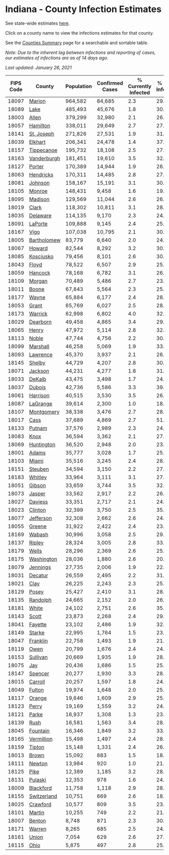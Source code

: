 # Indiana - County Infection Estimates

See state-wide estimates [here](/infections/us-in).

Click on a county name to view the infections estimates for that county.

See the [Counties Summary](/infections/summary-counties) page for a searchable and sortable table.

*Note: Due to the inherent lag between infections and reporting of cases, our estimates of infections are as of 14 days ago.*

*Last updated: January 26, 2021*

|   FIPS Code |                     County |   Population |   Confirmed Cases |   % Currently Infected |   % Total Infected |
|-------------|----------------------------|--------------|-------------------|------------------------|--------------------|
|       18097 |           [Marion](marion) |      964,582 |            84,685 |                    2.3 |               29.3 |
|       18089 |               [Lake](lake) |      485,493 |            45,676 |                    1.8 |               30.3 |
|       18003 |             [Allen](allen) |      379,299 |            32,980 |                    2.1 |               26.9 |
|       18057 |       [Hamilton](hamilton) |      338,011 |            29,649 |                    2.7 |               27.0 |
|       18141 |   [St. Joseph](st.-joseph) |      271,826 |            27,531 |                    1.9 |               31.6 |
|       18039 |         [Elkhart](elkhart) |      206,341 |            24,478 |                    1.4 |               37.4 |
|       18157 |   [Tippecanoe](tippecanoe) |      195,732 |            18,108 |                    2.5 |               27.7 |
|       18163 | [Vanderburgh](vanderburgh) |      181,451 |            19,610 |                    3.5 |               32.2 |
|       18127 |           [Porter](porter) |      170,389 |            14,944 |                    1.9 |               26.8 |
|       18063 |     [Hendricks](hendricks) |      170,311 |            14,485 |                    2.8 |               27.2 |
|       18081 |         [Johnson](johnson) |      158,167 |            15,191 |                    3.1 |               30.4 |
|       18105 |           [Monroe](monroe) |      148,431 |             9,458 |                    1.6 |               19.2 |
|       18095 |         [Madison](madison) |      129,569 |            11,044 |                    2.6 |               26.7 |
|       18019 |             [Clark](clark) |      118,302 |            10,811 |                    3.1 |               28.1 |
|       18035 |       [Delaware](delaware) |      114,135 |             9,170 |                    2.3 |               24.7 |
|       18091 |         [LaPorte](laporte) |      109,888 |             9,145 |                    2.4 |               25.6 |
|       18167 |               [Vigo](vigo) |      107,038 |            10,795 |                    2.1 |               30.3 |
|       18005 | [Bartholomew](bartholomew) |       83,779 |             6,640 |                    2.0 |               24.8 |
|       18067 |           [Howard](howard) |       82,544 |             8,292 |                    3.2 |               30.7 |
|       18085 |     [Kosciusko](kosciusko) |       79,456 |             8,101 |                    2.6 |               30.8 |
|       18043 |             [Floyd](floyd) |       78,522 |             6,507 |                    2.9 |               25.6 |
|       18059 |         [Hancock](hancock) |       78,168 |             6,782 |                    3.1 |               26.7 |
|       18109 |           [Morgan](morgan) |       70,489 |             5,486 |                    2.7 |               23.9 |
|       18011 |             [Boone](boone) |       67,843 |             5,564 |                    2.3 |               25.7 |
|       18177 |             [Wayne](wayne) |       65,884 |             6,177 |                    2.4 |               28.0 |
|       18053 |             [Grant](grant) |       65,769 |             6,027 |                    2.5 |               28.0 |
|       18173 |         [Warrick](warrick) |       62,998 |             6,802 |                    4.0 |               32.3 |
|       18029 |       [Dearborn](dearborn) |       49,458 |             4,865 |                    3.4 |               29.9 |
|       18065 |             [Henry](henry) |       47,972 |             5,114 |                    2.8 |               32.3 |
|       18113 |             [Noble](noble) |       47,744 |             4,756 |                    2.2 |               30.9 |
|       18099 |       [Marshall](marshall) |       46,258 |             5,069 |                    1.9 |               33.6 |
|       18093 |       [Lawrence](lawrence) |       45,370 |             3,937 |                    2.1 |               26.9 |
|       18145 |           [Shelby](shelby) |       44,729 |             4,207 |                    2.8 |               30.1 |
|       18071 |         [Jackson](jackson) |       44,231 |             4,277 |                    1.8 |               31.1 |
|       18033 |           [DeKalb](dekalb) |       43,475 |             3,498 |                    1.7 |               24.1 |
|       18037 |           [Dubois](dubois) |       42,736 |             5,586 |                    3.3 |               39.7 |
|       18061 |       [Harrison](harrison) |       40,515 |             3,530 |                    3.5 |               26.8 |
|       18087 |       [LaGrange](lagrange) |       39,614 |             2,300 |                    1.0 |               18.2 |
|       18107 |   [Montgomery](montgomery) |       38,338 |             3,476 |                    2.7 |               28.1 |
|       18017 |               [Cass](cass) |       37,689 |             4,869 |                    2.7 |               51.2 |
|       18133 |           [Putnam](putnam) |       37,576 |             2,989 |                    2.3 |               24.4 |
|       18083 |               [Knox](knox) |       36,594 |             3,362 |                    2.1 |               27.6 |
|       18069 |   [Huntington](huntington) |       36,520 |             2,948 |                    2.0 |               23.9 |
|       18001 |             [Adams](adams) |       35,777 |             3,028 |                    1.7 |               25.3 |
|       18103 |             [Miami](miami) |       35,516 |             3,245 |                    2.4 |               28.1 |
|       18151 |         [Steuben](steuben) |       34,594 |             3,150 |                    2.2 |               27.6 |
|       18183 |         [Whitley](whitley) |       33,964 |             3,111 |                    3.1 |               27.0 |
|       18051 |           [Gibson](gibson) |       33,659 |             3,744 |                    3.5 |               32.7 |
|       18073 |           [Jasper](jasper) |       33,562 |             2,917 |                    2.2 |               26.4 |
|       18027 |         [Daviess](daviess) |       33,351 |             2,717 |                    2.1 |               24.9 |
|       18023 |         [Clinton](clinton) |       32,399 |             3,750 |                    2.5 |               35.8 |
|       18077 |     [Jefferson](jefferson) |       32,308 |             2,662 |                    2.6 |               24.5 |
|       18055 |           [Greene](greene) |       31,922 |             2,422 |                    2.4 |               23.8 |
|       18169 |           [Wabash](wabash) |       30,996 |             3,058 |                    2.5 |               29.7 |
|       18137 |           [Ripley](ripley) |       28,324 |             3,005 |                    2.8 |               33.2 |
|       18179 |             [Wells](wells) |       28,296 |             2,369 |                    2.6 |               25.1 |
|       18175 |   [Washington](washington) |       28,036 |             1,880 |                    2.6 |               20.2 |
|       18079 |       [Jennings](jennings) |       27,735 |             2,006 |                    1.9 |               22.9 |
|       18031 |         [Decatur](decatur) |       26,559 |             2,495 |                    2.2 |               31.6 |
|       18021 |               [Clay](clay) |       26,225 |             2,243 |                    2.3 |               25.8 |
|       18129 |             [Posey](posey) |       25,427 |             2,410 |                    3.1 |               28.2 |
|       18135 |       [Randolph](randolph) |       24,665 |             2,152 |                    2.0 |               26.4 |
|       18181 |             [White](white) |       24,102 |             2,751 |                    2.6 |               35.9 |
|       18143 |             [Scott](scott) |       23,873 |             2,268 |                    2.4 |               29.2 |
|       18041 |         [Fayette](fayette) |       23,102 |             2,486 |                    1.9 |               32.9 |
|       18149 |           [Starke](starke) |       22,995 |             1,764 |                    1.5 |               23.3 |
|       18047 |       [Franklin](franklin) |       22,758 |             1,493 |                    1.9 |               21.6 |
|       18119 |               [Owen](owen) |       20,799 |             1,676 |                    2.4 |               24.1 |
|       18153 |       [Sullivan](sullivan) |       20,669 |             1,935 |                    1.9 |               28.2 |
|       18075 |                 [Jay](jay) |       20,436 |             1,686 |                    1.5 |               25.0 |
|       18147 |         [Spencer](spencer) |       20,277 |             1,930 |                    3.3 |               28.0 |
|       18015 |         [Carroll](carroll) |       20,257 |             1,597 |                    1.8 |               24.3 |
|       18049 |           [Fulton](fulton) |       19,974 |             1,648 |                    2.0 |               25.2 |
|       18117 |           [Orange](orange) |       19,646 |             1,609 |                    2.9 |               25.9 |
|       18123 |             [Perry](perry) |       19,169 |             1,559 |                    3.2 |               24.4 |
|       18121 |             [Parke](parke) |       16,937 |             1,308 |                    1.3 |               23.4 |
|       18139 |               [Rush](rush) |       16,581 |             1,563 |                    3.4 |               28.6 |
|       18045 |       [Fountain](fountain) |       16,346 |             1,849 |                    3.2 |               33.7 |
|       18165 |   [Vermillion](vermillion) |       15,498 |             1,497 |                    2.4 |               28.7 |
|       18159 |           [Tipton](tipton) |       15,148 |             1,331 |                    2.4 |               26.6 |
|       18013 |             [Brown](brown) |       15,092 |               883 |                    1.5 |               18.0 |
|       18111 |           [Newton](newton) |       13,984 |               920 |                    1.0 |               21.4 |
|       18125 |               [Pike](pike) |       12,389 |             1,185 |                    3.2 |               28.0 |
|       18131 |         [Pulaski](pulaski) |       12,353 |               978 |                    1.6 |               24.3 |
|       18009 |     [Blackford](blackford) |       11,758 |             1,118 |                    2.9 |               28.6 |
|       18155 | [Switzerland](switzerland) |       10,751 |               669 |                    2.6 |               18.8 |
|       18025 |       [Crawford](crawford) |       10,577 |               809 |                    3.5 |               23.0 |
|       18101 |           [Martin](martin) |       10,255 |               749 |                    2.2 |               21.6 |
|       18007 |           [Benton](benton) |        8,748 |               871 |                    2.3 |               30.2 |
|       18171 |           [Warren](warren) |        8,265 |               685 |                    2.5 |               24.8 |
|       18161 |             [Union](union) |        7,054 |               629 |                    2.6 |               27.1 |
|       18115 |               [Ohio](ohio) |        5,875 |               497 |                    2.8 |               25.3 |